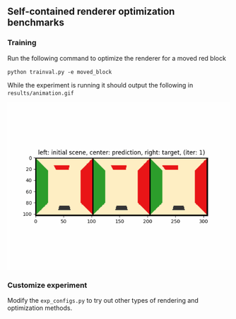 
## Self-contained renderer optimization benchmarks

### Training
Run the following command to optimize the renderer for a moved red block
```
python trainval.py -e moved_block
```
While the experiment is running it should output the following in `results/animation.gif`

![](results/animation.gif)

### Customize experiment
Modify the `exp_configs.py` to try out other types of rendering  and optimization methods.

